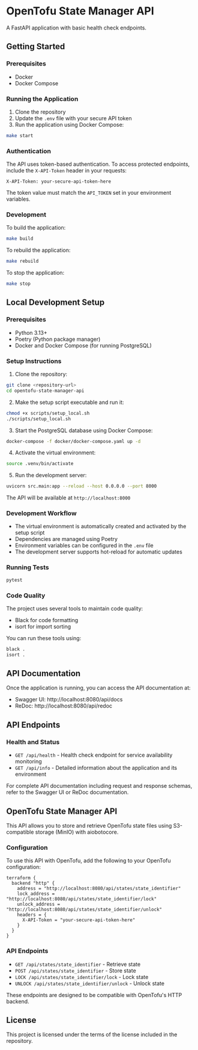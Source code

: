 # OpenTofu State Manager API

A FastAPI application with basic health check endpoints.

## Getting Started

### Prerequisites

- Docker
- Docker Compose

### Running the Application

1. Clone the repository
2. Update the `.env` file with your secure API token
3. Run the application using Docker Compose:

```bash
make start
```

### Authentication

The API uses token-based authentication. To access protected endpoints, include the `X-API-Token` header in your requests:

```
X-API-Token: your-secure-api-token-here
```

The token value must match the `API_TOKEN` set in your environment variables.

### Development

To build the application:

```bash
make build
```

To rebuild the application:

```bash
make rebuild
```

To stop the application:

```bash
make stop
```

## Local Development Setup

### Prerequisites
- Python 3.13+
- Poetry (Python package manager)
- Docker and Docker Compose (for running PostgreSQL)

### Setup Instructions

1. Clone the repository:
```bash
git clone <repository-url>
cd opentofu-state-manager-api
```

2. Make the setup script executable and run it:
```bash
chmod +x scripts/setup_local.sh
./scripts/setup_local.sh
```

3. Start the PostgreSQL database using Docker Compose:
```bash
docker-compose -f docker/docker-compose.yaml up -d
```

4. Activate the virtual environment:
```bash
source .venv/bin/activate
```

5. Run the development server:
```bash
uvicorn src.main:app --reload --host 0.0.0.0 --port 8000
```

The API will be available at `http://localhost:8000`

### Development Workflow

- The virtual environment is automatically created and activated by the setup script
- Dependencies are managed using Poetry
- Environment variables can be configured in the `.env` file
- The development server supports hot-reload for automatic updates

### Running Tests

```bash
pytest
```

### Code Quality

The project uses several tools to maintain code quality:
- Black for code formatting
- isort for import sorting

You can run these tools using:
```bash
black .
isort .
```

## API Documentation

Once the application is running, you can access the API documentation at:

- Swagger UI: http://localhost:8080/api/docs
- ReDoc: http://localhost:8080/api/redoc

## API Endpoints

### Health and Status

- `GET /api/health` - Health check endpoint for service availability monitoring
- `GET /api/info` - Detailed information about the application and its environment

For complete API documentation including request and response schemas, refer to the Swagger UI or ReDoc documentation.

## OpenTofu State Manager API

This API allows you to store and retrieve OpenTofu state files using S3-compatible storage (MinIO) with aiobotocore.

### Configuration

To use this API with OpenTofu, add the following to your OpenTofu configuration:

```hcl
terraform {
  backend "http" {
    address = "http://localhost:8080/api/states/state_identifier"
    lock_address = "http://localhost:8080/api/states/state_identifier/lock"
    unlock_address = "http://localhost:8080/api/states/state_identifier/unlock"
    headers = {
      X-API-Token = "your-secure-api-token-here"
    }
  }
}
```

### API Endpoints

- `GET /api/states/state_identifier` - Retrieve state
- `POST /api/states/state_identifier` - Store state
- `LOCK /api/states/state_identifier/lock` - Lock state
- `UNLOCK /api/states/state_identifier/unlock` - Unlock state

These endpoints are designed to be compatible with OpenTofu's HTTP backend.

## License

This project is licensed under the terms of the license included in the repository.
